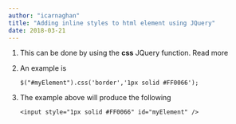 ```yaml
---
author: "icarnaghan"
title: "Adding inline styles to html element using JQuery"
date: 2018-03-21
---
```


1. This can be done by using the **css** JQuery function. Read more
2. An example is
    
    ```
    $("#myElement").css('border','1px solid #FF0066');
    ```
    
3. The example above will produce the following
    
    ```
    <input style="1px solid #FF0066" id="myElement" />
    ```
